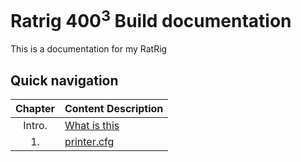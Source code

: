 # Ratrig 400<sup>3</sup> Build documentation
This is a documentation for my RatRig 


## Quick navigation
Chapter|Content Description
:---: |-------------------
Intro.|[What is this](/Purpose.md)
1.|[printer.cfg](Code/Printer-cfg_versions.md)
